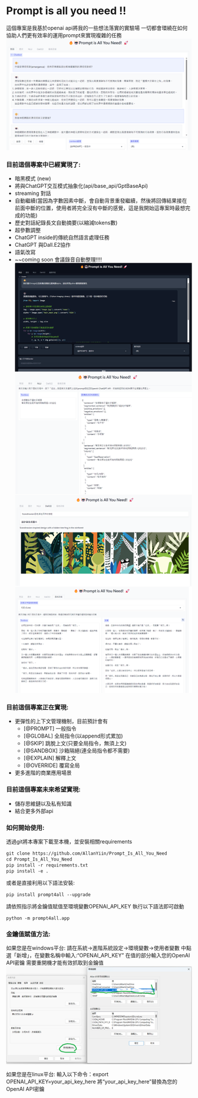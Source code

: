 # Prompt is all you need !! #  

這個專案是我基於openai api將我的一些想法落實的實驗場
一切都會環繞在如何協助人們更有效率的運用prompt來實現複雜的任務
![prompt](prompt4all/images/ui_1.png)

### 目前這個專案中已經實現了: ###
* 暗黑模式 (new)
* 將與ChatGPT交互模式抽象化(api/base_api/GptBaseApi)
* streaming 對話
* 自動繼續(當因為字數因素中斷，會自動背景重發繼續，然後將回傳結果接在前面中斷的位置，使用者將完全沒有中斷的感覺，這是我開始這專案時最想完成的功能)
* 歷史對話紀錄長文自動摘要(以縮減tokens數)
* 超參數調整
* ChatGPT inside的傳統自然語言處理任務
* ChatGPT 與Dall.E2協作
* 語氣改寫
* ~~coming soon 會議錄音自動整理!!!!
![prompt](prompt4all/images/dark1.png)
![prompt](prompt4all/images/ui_2.png)
![prompt](prompt4all/images/dalle2_1.png)
![prompt](prompt4all/images/rewrite1.png)

### 目前這個專案正在實現: ###
* 更彈性的上下文管理機制，目前預計會有
    * [@PROMPT] 一般指令
    * [@GLOBAL] 全局指令(以append形式累加)
    * [@SKIP] 跳脫上文(只要全局指令，無須上文)
    * [@SANDBOX] 沙箱隔絕(連全局指令都不需要)
    * [@EXPLAIN] 解釋上文
    * [@OVERRIDE] 覆寫全局
* 更多進階的商業應用場景

### 目前這個專案未來希望實現: ###
* 儲存思維鏈以及私有知識
* 結合更多外部api

### 如何開始使用: ###
透過git將本專案下載至本機，並安裝相關requirements

    git clone https://github.com/AllanYiin/Prompt_Is_All_You_Need
    cd Prompt_Is_All_You_Need
    pip install -r requirements.txt
    pip install -e .

或者是直接利用以下語法安裝:

    pip install prompt4all --upgrade


請依照指示將金鑰值賦值至環境變數OPENAI_API_KEY
執行以下語法即可啟動

    python -m prompt4all.app


### 金鑰值賦值方法: ###
如果您是在windows平台:
請在系統->進階系統設定->環境變數->使用者變數
中點選「新增」，在變數名稱中輸入:“OPENAI_API_KEY”
在值的部分輸入您的OpenAI API密鑰
需要重開機才能有效抓取到金鑰值
![prompt](prompt4all/images/enviorvariables.png)

如果您是在linux平台:
輸入以下命令：export OPENAI_API_KEY=your_api_key_here 將“your_api_key_here”替換為您的OpenAI API密鑰